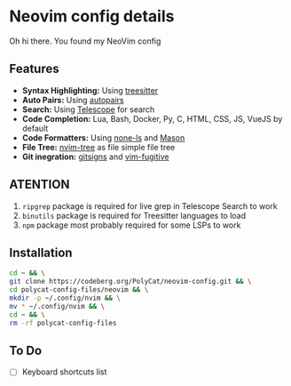 # Neovim config details

Oh hi there. You found my NeoVim config

## Features

- **Syntax Highlighting:** Using [treesitter](https://github.com/nvim-treesitter/nvim-treesitter)
- **Auto Pairs:** Using [autopairs](https://github.com/windwp/nvim-autopairs)
- **Search:** Using [Telescope](https://github.com/nvim-telescope/telescope.nvim) for search
- **Code Completion:** Lua, Bash, Docker, Py, C, HTML, CSS, JS, VueJS by default
- **Code Formatters:** Using [none-ls](https://github.com/nvimtools/none-ls.nvim) and [Mason](https://github.com/williamboman/mason.nvim)
- **File Tree:** [nvim-tree](https://github.com/nvim-tree/nvim-tree.lua) as file simple file tree
- **Git inegration:** [gitsigns](https://github.com/lewis6991/gitsigns.nvim) and [vim-fugitive](https://github.com/tpope/vim-fugitive)

## ATENTION

1. `ripgrep` package is required for live grep in Telescope Search to work
2. `binutils` package is required for Treesitter languages to load
3. `npm` package most probably required for some LSPs to work

## Installation

```bash
cd ~ && \
git clone https://codeberg.org/PolyCat/neovim-config.git && \
cd polycat-config-files/neovim && \
mkdir -p ~/.config/nvim && \
mv * ~/.config/nvim && \
cd ~ && \
rm -rf polycat-config-files
```

## To Do

- [ ] Keyboard shortcuts list
